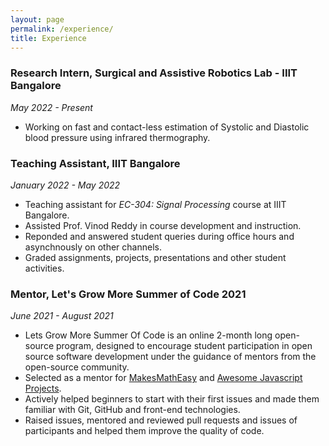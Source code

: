 ```yaml
---
layout: page
permalink: /experience/
title: Experience
---
```



<h3>Research Intern, Surgical and Assistive Robotics Lab - IIIT Bangalore</h3> 
<div><em>May 2022 - Present</em></div>

- Working on fast and contact-less estimation of Systolic and Diastolic blood pressure using infrared thermography.

<h3>Teaching Assistant, IIIT Bangalore</h3>
<div><em>January 2022 - May 2022</em></div>

- Teaching assistant for <em>EC-304: Signal Processing</em> course at IIIT Bangalore. 
- Assisted <a>Prof. Vinod Reddy</a> in course development and instruction.
- Reponded and answered student queries during office hours and asynchnously on other channels.
- Graded assignments, projects, presentations and other student activities.

<h3>Mentor, Let's Grow More Summer of Code 2021</h3>
<div><em>June 2021 - August 2021</em></div>

- Lets Grow More Summer Of Code is an online 2-month long open-source program, designed to encourage student participation in open source software development under the guidance of mentors from the open-source community.
- Selected as a mentor for <a href="https://github.com/makesmatheasy/makesmatheasy">MakesMathEasy</a> and <a href="https://github.com/Vishal-raj-1/Awesome-JavaScript-Projects">Awesome Javascript Projects</a>.
- Actively helped beginners to start with their first issues and made them familiar with Git, GitHub and front-end technologies.
- Raised issues, mentored and reviewed pull requests and issues of participants and helped them improve the quality of code.

